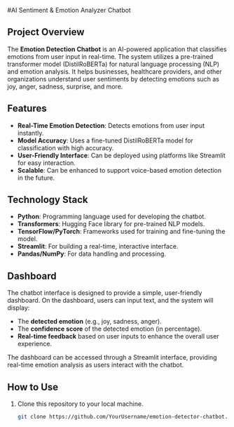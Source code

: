 #AI Sentiment & Emotion Analyzer Chatbot

## Project Overview
The **Emotion Detection Chatbot** is an AI-powered application that classifies emotions from user input in real-time. The system utilizes a pre-trained transformer model (DistilRoBERTa) for natural language processing (NLP) and emotion analysis. It helps businesses, healthcare providers, and other organizations understand user sentiments by detecting emotions such as joy, anger, sadness, surprise, and more.

## Features
- **Real-Time Emotion Detection**: Detects emotions from user input instantly.
- **Model Accuracy**: Uses a fine-tuned DistilRoBERTa model for classification with high accuracy.
- **User-Friendly Interface**: Can be deployed using platforms like Streamlit for easy interaction.
- **Scalable**: Can be enhanced to support voice-based emotion detection in the future.

## Technology Stack
- **Python**: Programming language used for developing the chatbot.
- **Transformers**: Hugging Face library for pre-trained NLP models.
- **TensorFlow/PyTorch**: Frameworks used for training and fine-tuning the model.
- **Streamlit**: For building a real-time, interactive interface.
- **Pandas/NumPy**: For data handling and processing.

## Dashboard
The chatbot interface is designed to provide a simple, user-friendly dashboard. On the dashboard, users can input text, and the system will display:
- The **detected emotion** (e.g., joy, sadness, anger).
- The **confidence score** of the detected emotion (in percentage).
- **Real-time feedback** based on user inputs to enhance the overall user experience.

The dashboard can be accessed through a Streamlit interface, providing real-time emotion analysis as users interact with the chatbot.

## How to Use
1. Clone this repository to your local machine.
   ```bash
   git clone https://github.com/YourUsername/emotion-detector-chatbot.git

